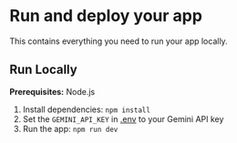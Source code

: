 # Run and deploy your app 

This contains everything you need to run your app locally.

## Run Locally

**Prerequisites:**  Node.js


1. Install dependencies:
   `npm install`
2. Set the `GEMINI_API_KEY` in [.env](.env) to your Gemini API key
3. Run the app:
   `npm run dev`
